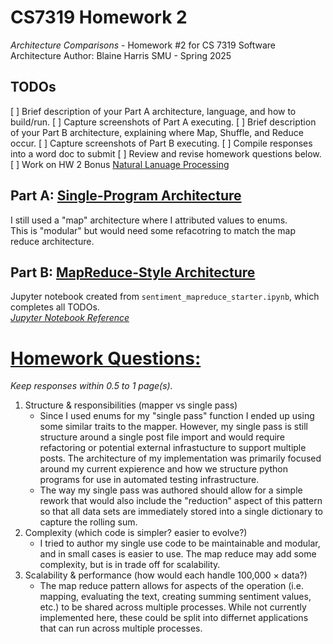 # CS7319 Homework 2
_Architecture Comparisons_ - Homework #2 for CS 7319 Software Architecture
Author: Blaine Harris
SMU - Spring 2025

## TODOs
[ ] Brief description of your Part A architecture, language, and how to 
build/run.
[ ] Capture screenshots of Part A executing.
[ ] Brief description of your Part B architecture, explaining where Map, 
Shuffle, and Reduce occur.
[ ] Capture screenshots of Part B executing.
[ ] Compile responses into a word doc to submit
[ ] Review and revise homework questions below.
[ ] Work on HW 2 Bonus [Natural Lanuage Processing](instruction/CS_7319_HW2_Bonus.pdf)

## Part A: [Single-Program Architecture](src_single/sentiment_analysis.py)
I still used a "map" architecture where I attributed values to enums.  
This is "modular" but would need some refacotring to match the map reduce
architecture.

## Part B: [MapReduce-Style Architecture](src_mapreduce/sentiment_mapreduce_complete.ipynb)
Jupyter notebook created from `sentiment_mapreduce_starter.ipynb`, which 
completes all TODOs.  
[_Jupyter Notebook Reference_](instruction/Jupyter_Notebook_Setup_Guide.pdf)

# [Homework Questions:](instruction/CS_7319_HW2_Sentiment_Analysis_2_Arch.pdf)
_Keep responses within 0.5 to 1 page(s)._
1. Structure & responsibilities (mapper vs single pass)
    - Since I used enums for my "single pass" function I ended up using some
    similar traits to the mapper. However, my single pass is still structure
    around a single post file import and would require refactoring or potential
    external infrastucture to support multiple posts.  The architecture of my 
    implementation was primarily focused around my current expierence and how
    we structure python programs for use in automated testing infrastructure.
    - The way my single pass was authored should allow for a simple rework that
    would also include the "reduction" aspect of this pattern so that all data
    sets are immediately stored into a single dictionary to capture the rolling
    sum.
2. Complexity (which code is simpler? easier to evolve?) 
    - I tried to author my single use code to be maintainable and modular, and
    in small cases is easier to use. The map reduce may add some complexity, but
    is in trade off for scalability.
3. Scalability & performance (how would each handle 100,000 × data?)
    - The map reduce pattern allows for aspects of the operation (i.e. mapping, 
    evaluating the text, creating summing sentiment values, etc.) to be shared 
    across multiple processes. While not currently implemented here, these could
    be split into differnet applications that can run across multiple processes. 